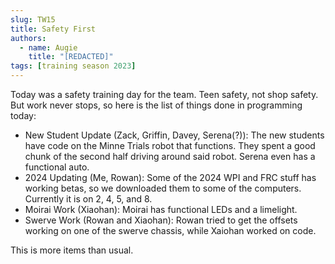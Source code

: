 ```yaml
---
slug: TW15
title: Safety First
authors:
  - name: Augie
    title: "[REDACTED]"
tags: [training season 2023]
---
```


Today was a safety training day for the team. Teen safety, not shop safety. But work never stops, so here is the list of things done in programming today:
* New Student Update (Zack, Griffin, Davey, Serena(?)): The new students have code on the Minne Trials robot that functions. They spent a good chunk of the second half driving around said robot. Serena even has a functional auto.
* 2024 Updating (Me, Rowan): Some of the 2024 WPI and FRC stuff has working betas, so we downloaded them to some of the computers. Currently it is on 2, 4, 5, and 8.
* Moirai Work (Xiaohan): Moirai has functional LEDs and a limelight.
* Swerve Work (Rowan and Xiaohan): Rowan tried to get the offsets working on one of the swerve chassis, while Xaiohan worked on code.

This is more items than usual. 